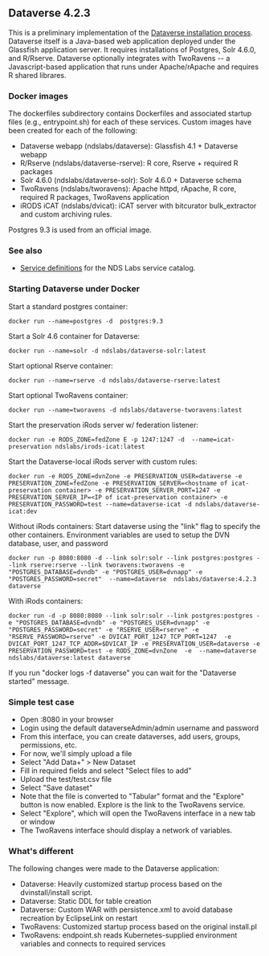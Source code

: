 ## Dataverse 4.2.3

This is a preliminary implementation of the [Dataverse installation process](http://guides.dataverse.org/en/latest/installation/). Dataverse itself is a Java-based web application deployed under the Glassfish application server. It requires installations of Postgres, Solr 4.6.0, and R/Rserve. Dataverse optionally integrates with TwoRavens -- a Javascript-based application that runs under Apache/rApache and requires R shared librares.

### Docker images
The dockerfiles subdirectory contains Dockerfiles and associated startup files (e.g., entrypoint.sh) for each of these services. Custom images have been created for each of the following:

* Dataverse webapp (ndslabs/dataverse): Glassfish 4.1 + Dataverse webapp
* R/Rserve (ndslabs/dataverse-rserve): R core, Rserve + required R packages
* Solr 4.6.0 (ndslabs/dataverse-solr): Solr 4.6.0 + Dataverse schema
* TwoRavens (ndslabs/tworavens): Apache httpd, rApache, R core, required R packages, TwoRavens application
* iRODS iCAT (ndslabs/dvicat): iCAT server with bitcurator bulk_extractor and custom archiving rules.

Postgres 9.3 is used from an official image. 

### See also

* [Service definitions](https://github.com/nds-org/ndslabs-specs/tree/master/dataverse) for the NDS Labs service catalog.



### Starting Dataverse under Docker


Start a standard postgres container:
```
docker run --name=postgres -d  postgres:9.3
```

Start a Solr 4.6 container for Dataverse:
```
docker run --name=solr -d ndslabs/dataverse-solr:latest
```

Start optional Rserve container:
```
docker run --name=rserve -d ndslabs/dataverse-rserve:latest
```

Start optional TwoRavens container:
```
docker run --name=tworavens -d ndslabs/dataverse-tworavens:latest
```

Start the preservation iRods server w/ federation listener:
```
docker run -e RODS_ZONE=fedZone E -p 1247:1247 -d  --name=icat-preservation ndslabs/irods-icat:latest
```

Start the Dataverse-local iRods server with custom rules:
```
docker run -e RODS_ZONE=dvnZone -e PRESERVATION_USER=dataverse -e PRESERVATION_ZONE=fedZone -e PRESERVATION_SERVER=<hostname of icat-preservation container> -e PRESERVATION_SERVER_PORT=1247 -e PRESERVATION_SERVER_IP=<IP of icat-preservation container> -e PRESERVATION_PASSWORD=test --name=dataverse-icat -d ndslabs/dataverse-icat:dev
```


Without iRods containers: Start dataverse using the "link" flag to specify the other containers. Environment variables are used to setup the DVN database, user, and password
```
docker run -p 8080:8080 -d --link solr:solr --link postgres:postgres --link rserve:rserve --link tworavens:tworavens -e "POSTGRES_DATABASE=dvndb" -e "POSTGRES_USER=dvnapp" -e "POSTGRES_PASSWORD=secret"  --name=dataverse  ndslabs/dataverse:4.2.3 dataverse
```

With iRods containers:
```
docker run -d -p 8080:8080 --link solr:solr --link postgres:postgres -e "POSTGRES_DATABASE=dvndb" -e "POSTGRES_USER=dvnapp" -e "POSTGRES_PASSWORD=secret" -e "RSERVE_USER=rserve" -e "RSERVE_PASSWORD=rserve" -e DVICAT_PORT_1247_TCP_PORT=1247  -e DVICAT_PORT_1247_TCP_ADDR=$DVICAT_IP -e PRESERVATION_USER=dataverse -e PRESERVATION_PASSWORD=test -e RODS_ZONE=dvnZone  -e  --name=dataverse  ndslabs/dataverse:latest dataverse
```


If you run "docker logs -f dataverse" you can wait for the "Dataverse started" message.


### Simple test case
* Open <host>:8080 in your browser
* Login using the default dataverseAdmin/admin username and password
* From this interface, you can create dataverses, add users, groups, permissions, etc. 
* For now, we'll simply upload a file
* Select "Add Data+" > New Dataset
* Fill in required fields and select "Select files to add"
* Upload the test/test.csv file
* Select "Save dataset"
* Note that the file is converted to "Tabular" format and the "Explore" button is now enabled. Explore is the link to the TwoRavens service.
* Select "Explore", which will open the TwoRavens interface in a new tab or window
* The TwoRavens interface should display a network of variables.


### What's different
The following changes were made to the Dataverse application:
* Dataverse: Heavily customized startup process based on the dvinstall/install script.
* Dataverse: Static DDL for table creation
* Dataverse: Custom WAR with persistence.xml to avoid database recreation by EclipseLink on restart
* TwoRavens: Customized startup process based on the original install.pl
* TwoRavens: endpoint.sh reads Kubernetes-supplied environment variables and connects to required services
